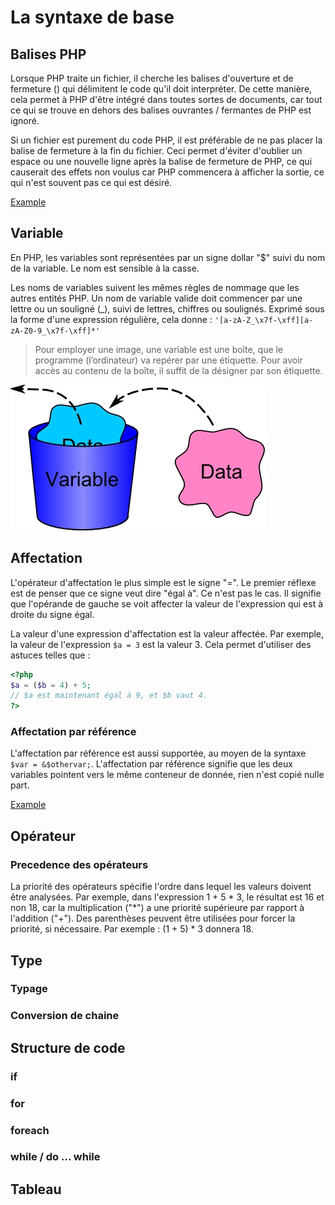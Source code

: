 # La syntaxe de base
## Balises PHP

Lorsque PHP traite un fichier, il cherche les balises d'ouverture et de fermeture (<?php et ?>) qui délimitent le code qu'il doit interpréter. De cette manière, cela permet à PHP d'être intégré dans toutes sortes de documents, car tout ce qui se trouve en dehors des balises ouvrantes / fermantes de PHP est ignoré.

Si un fichier est purement du code PHP, il est préférable de ne pas placer la balise de fermeture à la fin du fichier. Ceci permet d'éviter d'oublier un espace ou une nouvelle ligne après la balise de fermeture de PHP, ce qui causerait des effets non voulus car PHP commencera à afficher la sortie, ce qui n'est souvent pas ce qui est désiré.

[Example](https://raw.githubusercontent.com/IPSSI-DEV7/PHP-1/master/Syntaxe/Balise.php)

## Variable
En PHP, les variables sont représentées par un signe dollar "$" suivi du nom de la variable. Le nom est sensible à la casse.

Les noms de variables suivent les mêmes règles de nommage que les autres entités PHP. Un nom de variable valide doit commencer par une lettre ou un souligné (_), suivi de lettres, chiffres ou soulignés. Exprimé sous la forme d'une expression régulière, cela donne : `'[a-zA-Z_\x7f-\xff][a-zA-Z0-9_\x7f-\xff]*'`

> Pour employer une image, une variable est une boîte, que le programme (l’ordinateur) va repérer par une étiquette. Pour avoir accès au contenu de la boîte, il suffit de la désigner par son étiquette.

![Variable](https://github.com/IPSSI-DEV7/PHP-1/blob/master/img/Variable.jpg)

## Affectation

L'opérateur d'affectation le plus simple est le signe "=". Le premier réflexe est de penser que ce signe veut dire "égal à". Ce n'est pas le cas. Il signifie que l'opérande de gauche se voit affecter la valeur de l'expression qui est à droite du signe égal.

La valeur d'une expression d'affectation est la valeur affectée. Par exemple, la valeur de l'expression `$a = 3` est la valeur 3. Cela permet d'utiliser des astuces telles que :

```php
<?php
$a = ($b = 4) + 5;
// $a est maintenant égal à 9, et $b vaut 4.
?>
```
### Affectation par référence

L'affectation par référence est aussi supportée, au moyen de la syntaxe `$var = &$othervar;`. L'affectation par référence signifie que les deux variables pointent vers le même conteneur de donnée, rien n'est copié nulle part.

[Example](https://github.com/IPSSI-DEV7/PHP-1/blob/master/Syntaxe/Reference.php)

## Opérateur

### Precedence des opérateurs
La priorité des opérateurs spécifie l'ordre dans lequel les valeurs doivent être analysées. Par exemple, dans l'expression 1 + 5 * 3, le résultat est 16 et non 18, car la multiplication ("*") a une priorité supérieure par rapport à l'addition ("+"). Des parenthèses peuvent être utilisées pour forcer la priorité, si nécessaire. Par exemple : (1 + 5) * 3 donnera 18.


## Type
### Typage
### Conversion de chaine
## Structure de code
### if
### for
### foreach
### while / do ... while

## Tableau
